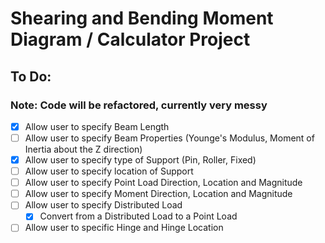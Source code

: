# Shearing and Bending Moment Diagram / Calculator Project

## To Do:

### Note: Code will be refactored, currently very messy

- [x] Allow user to specify Beam Length
- [ ] Allow user to specify Beam Properties (Younge's Modulus, Moment of Inertia about the Z direction)
- [x] Allow user to specify type of Support (Pin, Roller, Fixed)
- [ ] Allow user to specify location of Support
- [ ] Allow user to specify Point Load Direction, Location and Magnitude
- [ ] Allow user to specify Moment Direction, Location and Magnitude
- [ ] Allow user to specify Distributed Load
  - [x] Convert from a Distributed Load to a Point Load
- [ ] Allow user to specific Hinge and Hinge Location
